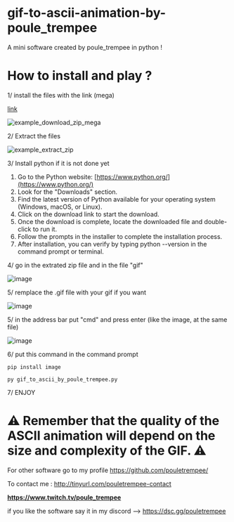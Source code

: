 # gif-to-ascii-animation-by-poule_trempee

A mini software created by poule_trempee in python ! 

# How to install and play ?

1/ install the files with the link (mega)

[link](https://tinyurl.com/gif-to-ascii-animation)

![example_download_zip_mega](https://github.com/pouletrempee/colored-spin-by-poule_trempee/assets/152799087/7c69d193-b57e-4fe1-8fac-0f12f0fa94a6)



2/ Extract the files

![example_extract_zip](https://github.com/pouletrempee/colored-spin-by-poule_trempee/assets/152799087/c7b468f6-a968-4c9a-a733-75913e78480a)


3/ Install python if it is not done yet

1. Go to the Python website: [https://www.python.org/](https://www.python.org/)
2. Look for the "Downloads" section.
3. Find the latest version of Python available for your operating system (Windows, macOS, or Linux).
4. Click on the download link to start the download.
5. Once the download is complete, locate the downloaded file and double-click to run it.
6. Follow the prompts in the installer to complete the installation process.
7. After installation, you can verify by typing python --version in the command prompt or terminal.

4/ go in the extrated zip file and in the file "gif"

![image](https://github.com/pouletrempee/gif-to-ascii-animation-by-poule_trempee/assets/152799087/979ef3e7-eb0d-4e8b-a4ad-e03c239e6a71)
 
5/ remplace the .gif file with your gif if you want

![image](https://github.com/pouletrempee/gif-to-ascii-animation-by-poule_trempee/assets/152799087/fa378687-74c1-4916-8612-f949827cc216)

5/ in the address bar put "cmd" and press enter (like the image, at the same file)

![image](https://github.com/pouletrempee/gif-to-ascii-animation-by-poule_trempee/assets/152799087/a629ebc4-b055-4990-9912-0ced49fb0cb2)

6/ put this command in the command prompt

```
pip install image
```

```
py gif_to_ascii_by_poule_trempee.py
```

7/ ENJOY

# ⚠️ Remember that the quality of the ASCII animation will depend on the size and complexity of the GIF. ⚠️

For other software go to my profile
https://github.com/pouletrempee/

To contact me :
http://tinyurl.com/pouletrempee-contact

**https://www.twitch.tv/poule_trempee**

if you like the software say it in my discord --> https://dsc.gg/pouletrempee
